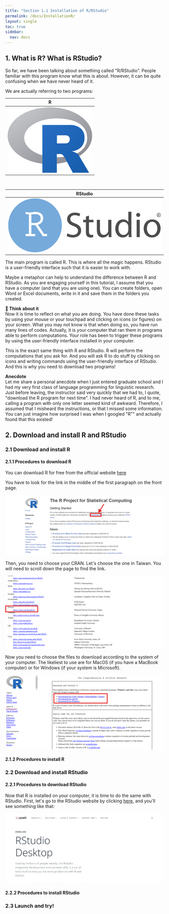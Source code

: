 ```yaml
---
title: "Section 1.1 Installation of R/RStudio"
permalink: /docs/InstallationR/
layout: single
toc: true
sidebar:
  nav: docs
---
```


## 1.	What is R? What is RStudio?

<p>So far, we have been talking about something called "R/RStudio". People familiar with this program know what this is about. However, it can be quite confusing when we have never heard of it.</p>
<p>We are actually referring to two programs:</p>

| <center>R</center>    |
| -------- |
| <img src="https://github.com/aymeric-courses/formosan-corpus-r/blob/master/assets/images/R_logo.png?raw=true" width="270" > | 

<br>

| <center>RStudio</center> |
|------- |
| <img src="https://github.com/aymeric-courses/formosan-corpus-r/blob/master/assets/images/RStudio_Logo.png?raw=true"> |


<p>The main program is called R. This is where all the magic happens. RStudio is a user-friendly interface such that it is easier to work with.</p>
<p>Maybe a metaphor can help to understand the difference between R and RStudio. As you are engaging yourself in this tutorial, I assume that you have a computer (and that you are using one). You can create folders, open Word or Excel documents, write in it and save them in the folders you created.</p>

<p class="notice"><strong> &#129504; Think about it </strong>
<br>Now it is time to reflect on what you are doing. You have done these tasks by using your mouse or your touchpad and clicking on icons (or figures) on your screen. What you may not know is that when doing so, you have run many lines of codes. Actually, it is your computer that ran them in programs able to perform computations. Your role has been to trigger these programs by using the user-friendly interface installed in your computer.</p>

<p>This is the exact same thing with R and RStudio. R will perform the computations that you ask for. And you will ask R to do stuff by clicking on icons and writing commands using the user-friendly interface of RStudio. And this is why you need to download two programs!</p>

<p class="notice--info"><strong>Anecdote</strong><br>Let me share a personal anecdote when I just entered graduate school and I had my very first class of language programming for linguistic research. Just before leaving, the instructor said very quickly that we had to, I quote, "download the R program for next time".
I had never heard of R, and to me, calling a program with only one letter seemed kind of awkward. Therefore, I assumed that I misheard the instructions, or that I missed some information. You can just imagine how surprised I was when I googled "R"" and actually found that this existed!<br></p>


## 2. Download and install R and RStudio
### 2.1 Download and install R
#### 2.1.1 Procedures to download R
<p>You can download R for free from the official website <a href="https://www.r-project.org/" target="_blank" class="btn btn--primary">here</a>
</p>

<p>You have to look for the link in the middle of the first paragraph on the front page.</p>

<a href="https://github.com/aymeric-courses/formosan-corpus-r/blob/master/assets/images/RWebsite_FrontPage.png?raw=true" target="_blank"><img src="https://github.com/aymeric-courses/formosan-corpus-r/blob/master/assets/images/RWebsite_FrontPage.png?raw=true" ></a>

<p>Then, you need to choose your CRAN. Let's choose the one in Taiwan. You will need to scroll down the page to find the link.</p>

<a href="https://github.com/aymeric-courses/formosan-corpus-r/blob/master/assets/images/RWebsite_CRAN.png?raw=true" target="_blank"><img src="https://github.com/aymeric-courses/formosan-corpus-r/blob/master/assets/images/RWebsite_CRAN.png?raw=true" class="full"></a>

<p>Now you need to choose the files to download according to the system of your computer. The likeliest to use are for MacOS (if you have a MacBook computer) or for Windows (if your system is Microsoft).</p>

<a href="https://github.com/aymeric-courses/formosan-corpus-r/blob/master/assets/images/RWebsite_Download.png?raw=true" target="_blank"><img src="https://github.com/aymeric-courses/formosan-corpus-r/blob/master/assets/images/RWebsite_Download.png?raw=true" class="full"></a>

#### 2.1.2 Procedures to install R

### 2.2 Download and install RStudio
#### 2.2.1 Procedures to download RStudio

<p>Now that R is installed on your computer, it is time to do the same with RStudio. First, let's go to the RStudio website by clicking <a href="https://posit.co/download/rstudio-desktop/" target="_blank" class="btn btn--primary">here</a>, and you'll see something like that:
</p>

<a href="https://github.com/aymeric-courses/formosan-corpus-r/blob/master/assets/images/RStudioWebsite_FrontPage.png?raw=true" target="_blank"><img src="https://github.com/aymeric-courses/formosan-corpus-r/blob/master/assets/images/RStudioWebsite_FrontPage.png?raw=true" class="full"></a>

#### 2.2.2 Procedures to install RStudio

### 2.3 Launch and try!

